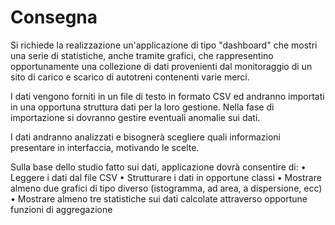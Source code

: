 # Consegna

Si richiede la realizzazione un'applicazione di tipo "dashboard" che mostri una serie di statistiche, anche tramite grafici, che rappresentino opportunamente una collezione di dati provenienti dal monitoraggio di un sito di carico e scarico di autotreni contenenti varie merci. 

I dati vengono forniti in un file di testo in formato CSV ed andranno importati in una opportuna struttura dati per la loro gestione. Nella fase di importazione si dovranno gestire eventuali anomalie sui dati. 

I dati andranno analizzati e bisognerà scegliere quali informazioni presentare in interfaccia, motivando le scelte. 
 
Sulla base dello studio fatto sui dati, applicazione dovrà consentire di: 
•	Leggere i dati dal file CSV 
•	Strutturare i dati in opportune classi 
•	Mostrare almeno due grafici di tipo diverso (istogramma, ad area, a dispersione, ecc) 
•	Mostrare almeno tre statistiche sui dati calcolate attraverso opportune funzioni di aggregazione
